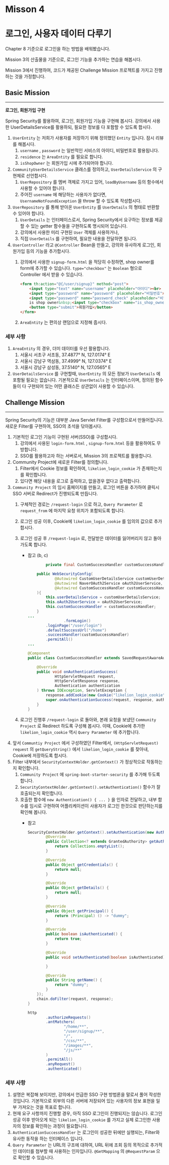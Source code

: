 # Misson 4

# 로그인, 사용자 데이터 다루기

Chapter 8 기준으로 로그인을 하는 방법을 배워봤습니다.

Mission 3의 산출물을 기준으로, 로그인 기능을 추가하는 연습을 해봅시다.

Mission 3에서 진행하여, 코드가 제공된 Challenge Mission 프로젝트를 가지고 진행하는 것을 가정합니다.


## Basic Mission

---

**로그인, 회원가입 구현**

Spring Security를 활용하여, 로그인, 회원가입 기능을 구현해 봅시다. 강의에서 사용한 UserDetailsService를 활용하되, 필요한 정보를 다 포함할 수 있도록 합시다.

1. `UserEntity` 는 저희가 사용자를 저장하기 위해 정의했던 `Entity` 입니다. 잠시 리뷰를 해봅시다.
    1. `username` , `password` 는 일반적인 서비스의 아이디, 비밀번호로 활용됩니다.
    2. `residence` 는 `AreaEntity` 를 필요로 합니다.
    3. `isShopOwner` 는 회원가입 시에 추가되어야 합니다.
2. `CommunityUserDetailsService` 클래스를 정의하고, `UserDetailsService` 의 구현체로 선언합시다.
    1. `UserRepository` 를 멤버 객체로 가지고 있어, `loadByUsername` 등의 함수에서 사용할 수 있어야 합니다.
    2. 주어진 `username` 에 해당하는 사용자가 없다면, `UsernameNotFoundException` 을 throw 할 수 있도록 작성합시다.
3. `UserRepository` 를 통해 받아온 `UserEntity` 를 `UserDetails` 의 형태로 반환할 수 있어야 합니다.
    1. `UserDetails` 는 인터페이스로서, Spring Security에서 요구하는 정보를 제공할 수 있는 getter 함수들을 구현하도록 명시되어 있습니다.
    2. 강의에서 사용한 미리 구현된 `User` 객체를 사용하거나,
    3. 직접 `UserDetails` 를 구현하여, 필요한 내용을 전달하면 됩니다.
4. `UserController` 라고 `@Controller` Bean을 만들고, 강의와 유사하게 로그인, 회원가입 등의 기능을 추가합시다.
    1. 강의에서 사용한 `signup-form.html` 을 적당히 수정하면, shop owner를 form에 추가할 수 있습니다. `type="checkbox"` 는 `Boolean` 형으로 Controller 에서 받을 수 있습니다.

        ```html
        <form th:action="@{/user/signup}" method="post">
            <input type="text" name="username" placeholder="아이디"><br>
            <input type="password" name="password" placeholder="비밀번호"><br>
            <input type="password" name="password_check" placeholder="비밀번호 확인"><br>
            is shop owner&nbsp;<input type="checkbox" name="is_shop_owner"><br>
            <button type="submit">회원가입</button>
        </form>
        ```

    2. `AreaEntity` 는 편의상 랜덤으로 지정해 줍시다.

### 세부 사항

1. `AreaEntity` 의 경우, 더미 데이터를 우선 활용합니다.
    1. 서울시 서초구 서초동, 37.4877° N, 127.0174° E
    2. 서울시 강남구 역삼동, 37.4999° N, 127.0374° E
    3. 서울시 강남구 삼성동, 37.5140° N, 127.0565° E
2. `UserDetailsService` 를 구현할때, `UserEntity` 의 모든 정보가 `UserDetails` 에 포함될 필요는 없습니다. 기본적으로 `UserDetails` 는 인터페이스이며, 정의된 함수들이 다 구현되어 있는 어떤 클래스든 상관없이 사용할 수 있습니다.

## Challenge Mission

---

Spring Security의 기능은 대부분 Java Servlet Filter를 구성함으로서 만들어집니다. 새로운 Filter를 구현하여, SSO의 초석을 닦아봅시다.

1. 기본적인 로그인 기능이 구현된 서버(SSO)를 구성합시다.
    1. 강의에서 사용된 `login-form.html` , `signup-form.html` 등을 활용하여도 무방합니다.
    2. SSO를 활용하고자 하는 서버로서, Mission 3의 프로젝트를 활용합니다.
2. Community Project에 새로운 Filter를 정의합니다.
    1. Filter에서 Cookie 정보를 확인하여, `likelion_login_cookie` 가 존재하는지를 확인합니다.
    2. 있다면 해당 내용을 로그로 출력하고, 없을경우 없다고 출력합니다.
3. `Community Project` 의 임시 홈페이지를 만들고, 로그인 버튼을 추가하여 클릭시 SSO 서버로 Redirect가 진행되도록 만듭니다.
    1. 구체적인 경로는 `/request-login` 으로 하고, `Query Parameter` 로 `request_from` 에 마지막 요청 위치가 포함되도록 합니다.
    2. 로그인 성공 이후, Cookie에 `likelion_login_cookie` 를 임의의 값으로 추가합시다.
    3. 로그인 성공 후  `/request-login` 로, 전달받은 데이터를 잃어버리지 않고 돌아가도록 합니다.
        - 참고 (b, c)

            ```java
            		private final CustomSuccessHandler customSuccessHandler;
            
                public WebSecurityConfig(
                        @Autowired CustomUserDetailsService customUserDetailsService,
                        @Autowired NaverOAuth2Service oAuth2UserService,
                        @Autowired CustomSuccessHandler customSuccessHandler
                ){
                    this.userDetailsService = customUserDetailsService;
                    this.oAuth2UserService = oAuth2UserService;
                    this.customSuccessHandler = customSuccessHandler;
                }
            ...
            				.formLogin()
                    .loginPage("/user/login")
                    .defaultSuccessUrl("/home")
                    .successHandler(customSuccessHandler)
                    .permitAll()
            ...
            ```

            ```java
            @Component
            public class CustomSuccessHandler extends SavedRequestAwareAuthenticationSuccessHandler {
            
                @Override
                public void onAuthenticationSuccess(
                        HttpServletRequest request,
                        HttpServletResponse response,
                        Authentication authentication
                ) throws IOException, ServletException {
                    response.addCookie(new Cookie("likelion_login_cookie", "test_value"));
                    super.onAuthenticationSuccess(request, response, authentication);
                }
            }
            
            ```

    4. 로그인 진행후 `/request-login` 로 돌아와, 본래 요청을 보냈던 `Community Project` 로 Redirect 하도록 구성해 봅시다. 이때, Cookie에 추가한 `likelion_login_cookie` 역시 `Query Parameter` 에 추가합니다.
4. 앞서 `Communtiy Project` 에서 구성하였던 Filter에서, `(HttpServletRequest) request` 의 `getQueryString()` 에서 `likelion_login_cookie` 를 찾아내, Cookie에 저장하도록 합시다.
5. Filter 내부에서 `SecurityContextHolder.getContext()` 가 정상적으로 작동하는지 확인합니다.
    1. `Community Project` 에 `spring-boot-starter-security` 를 추가해 두도록 합니다.
    2. `SecurityContextHolder.getContext().setAuthentication()` 함수가 잘 호출되는지 확인합니다.
    3. 호출한 함수에 `new Authentication() { ... }` 을 인자로 전달하고, 내부 함수를 임시로 구현하여 어플리케이션이 사용자가 로그인 한것으로 판단하는지를 확인해 봅니다.
        - 참고

            ```java
            SecurityContextHolder.getContext().setAuthentication(new Authentication() {
                    @Override
                    public Collection<? extends GrantedAuthority> getAuthorities() {
                        return Collections.emptyList();
                    }
            
                    @Override
                    public Object getCredentials() {
                        return null;
                    }
            
                    @Override
                    public Object getDetails() {
                        return null;
                    }
            
                    @Override
                    public Object getPrincipal() {
                        return (Principal) () -> "dummy";
                    }
            
                    @Override
                    public boolean isAuthenticated() {
                        return true;
                    }
            
                    @Override
                    public void setAuthenticated(boolean isAuthenticated) throws IllegalArgumentException {
            
                    }
            
                    @Override
                    public String getName() {
                        return "dummy";
                    }
                });
                chain.doFilter(request, response);
            }
            ```

            ```java
            http
                    .authorizeRequests()
                    .antMatchers(
                            "/home/**",
                            "/user/signup/**",
                            "/",
                            "/css/**",
                            "/images/**",
                            "/js/**"
                    )
                    .permitAll()
                    .anyRequest()
                    .authenticated()
            ```


### 세부 사항

1. 설명은 복잡해 보이지만, 강의에서 언급한 SSO 구현 방법론을 말로서 풀어 작성한 것입니다. 기본적으로 외부의 다른 서버에 저장되어 있는 사용자의 정보 표현을 일부 가져오는 것을 목표로 합니다.
2. 현재 요구 사항까지 진행할 경우, 아직 SSO 로그인이 진행되지는 않습니다. 로그인 성공 이후 받아오게 되는 `likelion_login_cookie` 를 가지고 실제 로그인한 사용자의 정보를 확인하는 과정이 필요합니다.
3. `AuthenticationSuccessHandler` 는 로그인이 성공한 뒤에만 실행되는, Filter와 유사한 동작을 하는 인터페이스 입니다.
4. `Query Parameter` 는 URL의 구조에 대하여, URL 뒤에 조회 등의 목적으로 추가적인 데이터를 첨부할 때 사용하는 인자입니다. `@GetMapping` 의 `@RequestParam` 으로 확인할 수 있습니다.